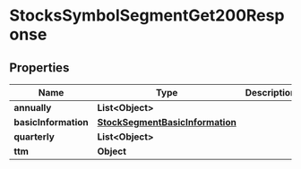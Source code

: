 

# StocksSymbolSegmentGet200Response


## Properties

| Name | Type | Description | Notes |
|------------ | ------------- | ------------- | -------------|
|**annually** | **List&lt;Object&gt;** |  |  [optional] |
|**basicInformation** | [**StockSegmentBasicInformation**](StockSegmentBasicInformation.md) |  |  [optional] |
|**quarterly** | **List&lt;Object&gt;** |  |  [optional] |
|**ttm** | **Object** |  |  [optional] |



